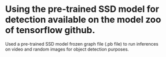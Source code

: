 # Using the pre-trained SSD model for detection available on the model zoo of tensorflow github.

Used a pre-trained SSD model frozen graph file (.pb file) to run inferences on video and random images for object detection purposes.